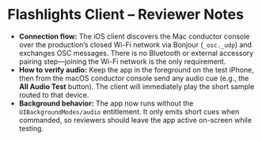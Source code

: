 # Flashlights Client – Reviewer Notes

- **Connection flow:** The iOS client discovers the Mac conductor console over the production’s closed Wi-Fi network via Bonjour (`_osc._udp`) and exchanges OSC messages. There is no Bluetooth or external accessory pairing step—joining the Wi-Fi network is the only requirement.
- **How to verify audio:** Keep the app in the foreground on the test iPhone, then from the macOS conductor console send any audio cue (e.g., the **All Audio Test** button). The client will immediately play the short sample routed to that device.
- **Background behavior:** The app now runs without the `UIBackgroundModes/audio` entitlement. It only emits short cues when commanded, so reviewers should leave the app active on-screen while testing.
